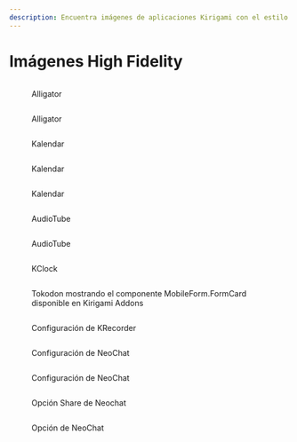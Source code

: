 ```yaml
---
description: Encuentra imágenes de aplicaciones Kirigami con el estilo Brisa.
---
```


# Imágenes High Fidelity

<figure><img src="../../.gitbook/assets/kirigami-04-alligator-desktop.png" alt=""><figcaption><p>Alligator</p></figcaption></figure>

<figure><img src="../../.gitbook/assets/kirigami-05-alligator-mobile.png" alt=""><figcaption><p>Alligator</p></figcaption></figure>

<figure><img src="../../.gitbook/assets/kirigami-23-image (1).png" alt=""><figcaption><p>Kalendar</p></figcaption></figure>

<figure><img src="../../.gitbook/assets/kirigami-21-image-12.png" alt=""><figcaption><p>Kalendar</p></figcaption></figure>

<figure><img src="../../.gitbook/assets/kirigami-17-mobile_view.png" alt=""><figcaption><p>Kalendar</p></figcaption></figure>

<figure><img src="../../.gitbook/assets/kirigami-01-audiotube-info.png" alt=""><figcaption><p>AudioTube</p></figcaption></figure>

<figure><img src="../../.gitbook/assets/kirigami-02-audiotube-search.png" alt=""><figcaption><p>AudioTube</p></figcaption></figure>

<figure><img src="../../.gitbook/assets/kirigami-18-kclock-mobile-alarms.png" alt=""><figcaption><p>KClock</p></figcaption></figure>

<figure><img src="../../.gitbook/assets/kirigami-06-kirigami-addons-about.png" alt=""><figcaption><p>Tokodon mostrando el componente MobileForm.FormCard disponible en Kirigami Addons</p></figcaption></figure>

<figure><img src="../../.gitbook/assets/kirigami-08-krecorder-4.png" alt=""><figcaption><p>Configuración de KRecorder</p></figcaption></figure>

<figure><img src="../../.gitbook/assets/kirigami-09-neochat-2 (2) (1).png" alt=""><figcaption><p>Configuración de NeoChat</p></figcaption></figure>

<figure><img src="../../.gitbook/assets/kirigami-10-neochat-3.png" alt=""><figcaption><p>Configuración de NeoChat</p></figcaption></figure>

<figure><img src="../../.gitbook/assets/kirigami-13-neochat-share2.png" alt=""><figcaption><p>Opción Share de Neochat</p></figcaption></figure>

<figure><img src="../../.gitbook/assets/kirigami-12-neochat-share1.png" alt=""><figcaption><p>Opción de NeoChat</p></figcaption></figure>
